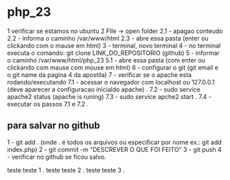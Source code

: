 # php_23
1 verificar se estamos no ubuntu
2 FIle -> open folder
2.1 - apagao conteudo 
2.2 - informa o caminho /var/www/html
2.3 - abre essa pasta (enter ou clickando com o mause em html)
3 - terminal, novo terminal
4 - no terminal executa o comando: git clone LINK_DO_REPOSITORIO (github) 
5 - informar o caminho /var/www/html/php_23
5.1 - abre essa pasta (com enter ou clickando com mause com mouse em html)
6 - configurar o git (git email e o git name da pagina 4 da apostila) 
7 - verificar se  o apache esta rodando/executando
7.1 - acessar o navegador com localhost ou 127.0.0.1 (deve aparecer a configuracao inicialdo apache) .
7.2 - sudo service apache2 status (apache is runing)
7.3 - sudo service apche2 start .
7.4 - executar os passos 7.1 e 7.2 .
 ## para salvar no github
 1 - git add . (onde . é todos os arquivos ou especificar por nome ex.: git add index.php)
 2 - git commit -m "DESCREVER O QUE FOI FEITO"
 3 - git push
 4 - verificar no github se ficou salvo.

teste teste 1 . teste teste 2 .
teste teste  3 .